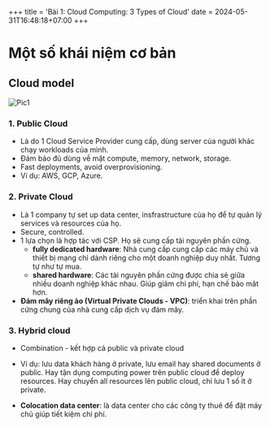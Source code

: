 +++
title = 'Bài 1: Cloud Computing: 3 Types of Cloud'
date = 2024-05-31T16:48:18+07:00
+++

# Một số khái niệm cơ bản
## Cloud model
![Pic1](https://home-cdn.reolink.us/wp-content/uploads/2023/07/310126431690766803.2436.jpg)
### 1. Public Cloud
* Là do 1 Cloud Service Provider cung cấp, dùng server của người khác chạy workloads của mình.
* Đảm bảo đủ dùng về mặt compute, memory, network, storage.
* Fast deployments, avoid overprovisioning.
* Ví dụ: AWS, GCP, Azure.
### 2. Private Cloud
* Là 1 company tự set up data center, insfrastructure của họ để tự quản lý services và resources của họ.
* Secure, controlled.
* 1 lựa chọn là hợp tác với CSP. Họ sẽ cung cấp tài nguyên phần cứng.
    * **fully dedicated hardware**: Nhà cung cấp cung cấp các máy chủ và thiết bị mạng chỉ dành riêng cho một doanh nghiệp duy nhất. Tương tự như tự mua.
    * **shared hardware**: Các tài nguyên phần cứng được chia sẻ giữa nhiều doanh nghiệp khác nhau. Giúp giảm chi phí, hạn chế bảo mât hơn.
* **Đám mây riêng ảo (Virtual Private Clouds - VPC)**: triển khai trên phần cứng chung của nhà cung cấp dịch vụ đám mây. 

### 3. Hybrid cloud
* Combination - kết hợp cả public và private cloud
* Ví dụ: lưu data khách hàng ở private, lưu email hay shared documents ở public. Hay tận dụng computing power trên public cloud để deploy resources. Hay chuyển all resources lên public cloud, chỉ lưu 1 số ít ở private.

* **Colocation data center**: là data center cho các công ty thuê để đặt máy chủ giúp tiết kiệm chi phí.

